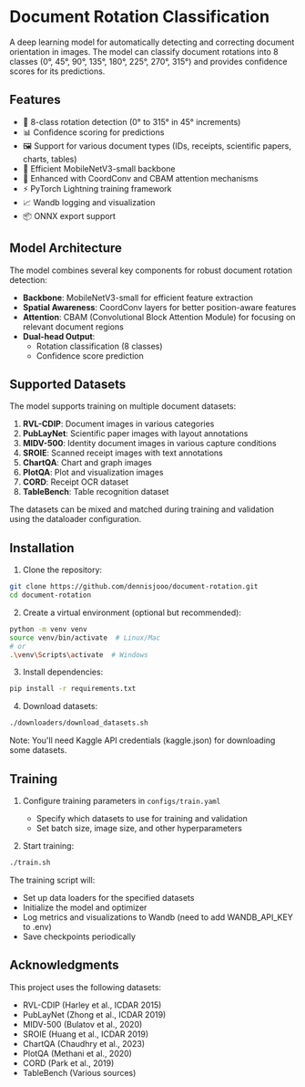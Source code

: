 # Document Rotation Classification

A deep learning model for automatically detecting and correcting document orientation in images. The model can classify document rotations into 8 classes (0°, 45°, 90°, 135°, 180°, 225°, 270°, 315°) and provides confidence scores for its predictions.

## Features

- 🔄 8-class rotation detection (0° to 315° in 45° increments)
- 📊 Confidence scoring for predictions
- 🖼️ Support for various document types (IDs, receipts, scientific papers, charts, tables)
- 🚀 Efficient MobileNetV3-small backbone
- 🎯 Enhanced with CoordConv and CBAM attention mechanisms
- ⚡ PyTorch Lightning training framework
- 📈 Wandb logging and visualization
- 📦 ONNX export support

## Model Architecture

The model combines several key components for robust document rotation detection:

- **Backbone**: MobileNetV3-small for efficient feature extraction
- **Spatial Awareness**: CoordConv layers for better position-aware features
- **Attention**: CBAM (Convolutional Block Attention Module) for focusing on relevant document regions
- **Dual-head Output**:
  - Rotation classification (8 classes)
  - Confidence score prediction

## Supported Datasets

The model supports training on multiple document datasets:

1. **RVL-CDIP**: Document images in various categories
2. **PubLayNet**: Scientific paper images with layout annotations
3. **MIDV-500**: Identity document images in various capture conditions
4. **SROIE**: Scanned receipt images with text annotations
5. **ChartQA**: Chart and graph images
6. **PlotQA**: Plot and visualization images
7. **CORD**: Receipt OCR dataset
8. **TableBench**: Table recognition dataset

The datasets can be mixed and matched during training and validation using the dataloader configuration.

## Installation

1. Clone the repository:

```bash
git clone https://github.com/dennisjooo/document-rotation.git
cd document-rotation
```

2. Create a virtual environment (optional but recommended):

```bash
python -m venv venv
source venv/bin/activate  # Linux/Mac
# or
.\venv\Scripts\activate  # Windows
```

3. Install dependencies:

```bash
pip install -r requirements.txt
```

4. Download datasets:

```bash
./downloaders/download_datasets.sh
```

Note: You'll need Kaggle API credentials (kaggle.json) for downloading some datasets.

## Training

1. Configure training parameters in `configs/train.yaml`
   - Specify which datasets to use for training and validation
   - Set batch size, image size, and other hyperparameters

2. Start training:

```bash
./train.sh
```

The training script will:

- Set up data loaders for the specified datasets
- Initialize the model and optimizer
- Log metrics and visualizations to Wandb (need to add WANDB_API_KEY to .env)
- Save checkpoints periodically

## Acknowledgments

This project uses the following datasets:

- RVL-CDIP (Harley et al., ICDAR 2015)
- PubLayNet (Zhong et al., ICDAR 2019)
- MIDV-500 (Bulatov et al., 2020)
- SROIE (Huang et al., ICDAR 2019)
- ChartQA (Chaudhry et al., 2023)
- PlotQA (Methani et al., 2020)
- CORD (Park et al., 2019)
- TableBench (Various sources)
